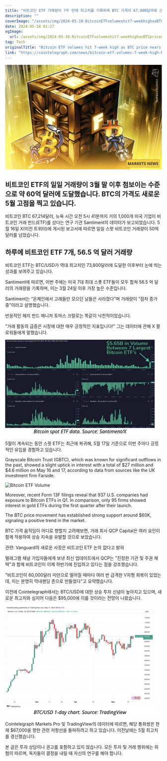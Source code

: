 ```yaml
---
title: "비트코인 ETF 거래량이 7주 만에 최고치를 기록하며 BTC 가격이 67,000달러에 근접했습니다"
description: ""
coverImage: "/assets/img/2024-05-18-BitcoinETFvolumeshit7-weekhighasBTCpricenears67K_thumbnail.png"
date: 2024-05-18 01:27
ogImage: 
  url: /assets/img/2024-05-18-BitcoinETFvolumeshit7-weekhighasBTCpricenears67K_thumbnail.png
tag: Tech
originalTitle: "Bitcoin ETF volumes hit 7-week high as BTC price nears $67K"
link: "https://cointelegraph.com/news/bitcoin-etf-volumes-7-week-high-btc-price-67k"
---
```



![Image](/assets/img/2024-05-18-BitcoinETFvolumeshit7-weekhighasBTCpricenears67K_thumbnail.png)

## 비트코인 ETF의 일일 거래량이 3월 말 이후 첨보이는 수준으로 약 60억 달러에 도달했습니다. BTC의 가격도 새로운 5월 고점을 찍고 있습니다.

비트코인 BTC 67,214달러, 뉴욕 시간 오전 5시 41분까지 거의 1,000개 미국 기업이 비트코인 거래 펀드(ETF)를 샀다는 연구 기관 Santiment의 데이터가 보고되었습니다. 5월 16일 X(이전 트위터)에 게시된 보고서에 따르면 일일 스팟 비트코인 거래량이 50억 달러를 넘었습니다.

<div class="content-ad"></div>

## 하루에 비트코인 ETF 7개, 56.5 억 달러 거래량

비트코인 ETF는 BTC/USD가 역대 최고치인 73,800달러에 도달한 이후부터 눈에 띄는 성과를 보여주고 있습니다.

Santiment에 따르면, 이번 주에는 미국 7대 최대 스폿 ETF들이 모두 합쳐 56.5 억 달러의 거래량을 기록하며, 이는 3월 24일 이후 가장 높은 수준입니다.

Santiment는 “온체인에서 고래들만 모으던 날들은 사라졌다”며 거래량이 “점차 증가 중”이라고 설명했습니다.

<div class="content-ad"></div>

반응적인 헤지 펀드 매니저 토마스 크랄로는 똑같이 낙천적이었습니다.

"거래 활동의 급증은 시장에 대한 매우 긍정적인 지표입니다!" 그는 데이터에 관해 X 팔로워들에게 말했습니다.

![2024-05-18-BitcoinETFvolumeshit7-weekhighasBTCpricenears67K_0.png](/assets/img/2024-05-18-BitcoinETFvolumeshit7-weekhighasBTCpricenears67K_0.png)

5월이 계속되는 동안 스팟 ETF는 최근에 복귀해, 5월 17일 기준으로 이번 주마다 긍정적인 유입을 경험하고 있습니다.

<div class="content-ad"></div>

Grayscale Bitcoin Trust (GBTC), which was known for significant outflows in the past, showed a slight uptick in interest with a total of $27 million and $4.6 million on May 16 and 17, according to data from sources like the UK investment firm Farside.

![Bitcoin ETF Volume](https://yourwebsite.com/assets/img/2024-05-18-BitcoinETFvolumeshit7-weekhighasBTCpricenears67K_1.png)

Moreover, recent Form 13F filings reveal that 937 U.S. companies had exposure to Bitcoin ETFs in Q1. In comparison, only 95 firms showed interest in gold ETFs during the first quarter after their launch.

The BTC price movement has established strong support around $60K, signaling a positive trend in the market.

<div class="content-ad"></div>

BTC 가격 움직임이 어디로 향할지 고려해보면, 거래 회사 QCP Capital은 여러 요인이 함께 작용하여 상승 지속을 유발할 것으로 보았습니다.

관련: Vanguard의 새로운 사장은 비트코인 ETF 논의 없다고 밝혀

텔레그램 채널 가입자들에게 보낸 최신 업데이트에서 QCP는 "진정한 기관 및 주권 채택"과 함께 비트코인이 이제 하반기에 진입하고 있다는 점을 강조했습니다.

"비트코인이 60,000달러 미만으로 떨어질 때마다 여러 번 급격한 V자형 회복이 있었는데, 이는 분명히 막내팬딩 존으로 만들었다"고 요약했습니다.

<div class="content-ad"></div>

이전에 Cointelegraph에서는 BTC/USD에 대한 상승 투자 신념이 높아지고 있으며, 새로운 최고치와 심지어 다음은 $95,000에 이를 것이라는 전망이 나왔습니다.

![Bitcoin ETF volume](/assets/img/2024-05-18-BitcoinETFvolumeshit7-weekhighasBTCpricenears67K_2.png)

Cointelegraph Markets Pro 및 TradingView의 데이터에 따르면, 해당 통화쌍은 현재 $67,000을 향한 관련 저항선을 돌파하려고 하고 있습니다. 이전날에는 5월 최고치를 경신했습니다.

본 글은 투자 상담이나 권고를 포함하고 있지 않습니다. 모든 투자 및 거래 행위에는 위험이 따르며, 독자들이 결정을 내릴 때 자신의 연구를 해야 합니다.